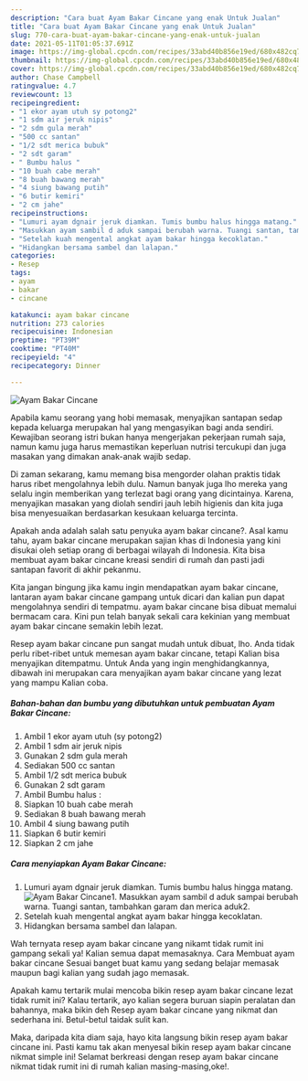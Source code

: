 ```yaml
---
description: "Cara buat Ayam Bakar Cincane yang enak Untuk Jualan"
title: "Cara buat Ayam Bakar Cincane yang enak Untuk Jualan"
slug: 770-cara-buat-ayam-bakar-cincane-yang-enak-untuk-jualan
date: 2021-05-11T01:05:37.691Z
image: https://img-global.cpcdn.com/recipes/33abd40b856e19ed/680x482cq70/ayam-bakar-cincane-foto-resep-utama.jpg
thumbnail: https://img-global.cpcdn.com/recipes/33abd40b856e19ed/680x482cq70/ayam-bakar-cincane-foto-resep-utama.jpg
cover: https://img-global.cpcdn.com/recipes/33abd40b856e19ed/680x482cq70/ayam-bakar-cincane-foto-resep-utama.jpg
author: Chase Campbell
ratingvalue: 4.7
reviewcount: 13
recipeingredient:
- "1 ekor ayam utuh sy potong2"
- "1 sdm air jeruk nipis"
- "2 sdm gula merah"
- "500 cc santan"
- "1/2 sdt merica bubuk"
- "2 sdt garam"
- " Bumbu halus "
- "10 buah cabe merah"
- "8 buah bawang merah"
- "4 siung bawang putih"
- "6 butir kemiri"
- "2 cm jahe"
recipeinstructions:
- "Lumuri ayam dgnair jeruk diamkan. Tumis bumbu halus hingga matang."
- "Masukkan ayam sambil d aduk sampai berubah warna. Tuangi santan, tambahkan garam dan merica aduk2."
- "Setelah kuah mengental angkat ayam bakar hingga kecoklatan."
- "Hidangkan bersama sambel dan lalapan."
categories:
- Resep
tags:
- ayam
- bakar
- cincane

katakunci: ayam bakar cincane 
nutrition: 273 calories
recipecuisine: Indonesian
preptime: "PT39M"
cooktime: "PT40M"
recipeyield: "4"
recipecategory: Dinner

---
```



![Ayam Bakar Cincane](https://img-global.cpcdn.com/recipes/33abd40b856e19ed/680x482cq70/ayam-bakar-cincane-foto-resep-utama.jpg)

Apabila kamu seorang yang hobi memasak, menyajikan santapan sedap kepada keluarga merupakan hal yang mengasyikan bagi anda sendiri. Kewajiban seorang istri bukan hanya mengerjakan pekerjaan rumah saja, namun kamu juga harus memastikan keperluan nutrisi tercukupi dan juga masakan yang dimakan anak-anak wajib sedap.

Di zaman  sekarang, kamu memang bisa mengorder olahan praktis tidak harus ribet mengolahnya lebih dulu. Namun banyak juga lho mereka yang selalu ingin memberikan yang terlezat bagi orang yang dicintainya. Karena, menyajikan masakan yang diolah sendiri jauh lebih higienis dan kita juga bisa menyesuaikan berdasarkan kesukaan keluarga tercinta. 



Apakah anda adalah salah satu penyuka ayam bakar cincane?. Asal kamu tahu, ayam bakar cincane merupakan sajian khas di Indonesia yang kini disukai oleh setiap orang di berbagai wilayah di Indonesia. Kita bisa membuat ayam bakar cincane kreasi sendiri di rumah dan pasti jadi santapan favorit di akhir pekanmu.

Kita jangan bingung jika kamu ingin mendapatkan ayam bakar cincane, lantaran ayam bakar cincane gampang untuk dicari dan kalian pun dapat mengolahnya sendiri di tempatmu. ayam bakar cincane bisa dibuat memalui bermacam cara. Kini pun telah banyak sekali cara kekinian yang membuat ayam bakar cincane semakin lebih lezat.

Resep ayam bakar cincane pun sangat mudah untuk dibuat, lho. Anda tidak perlu ribet-ribet untuk memesan ayam bakar cincane, tetapi Kalian bisa menyajikan ditempatmu. Untuk Anda yang ingin menghidangkannya, dibawah ini merupakan cara menyajikan ayam bakar cincane yang lezat yang mampu Kalian coba.

<!--inarticleads1-->

##### Bahan-bahan dan bumbu yang dibutuhkan untuk pembuatan Ayam Bakar Cincane:

1. Ambil 1 ekor ayam utuh (sy potong2)
1. Ambil 1 sdm air jeruk nipis
1. Gunakan 2 sdm gula merah
1. Sediakan 500 cc santan
1. Ambil 1/2 sdt merica bubuk
1. Gunakan 2 sdt garam
1. Ambil  Bumbu halus :
1. Siapkan 10 buah cabe merah
1. Sediakan 8 buah bawang merah
1. Ambil 4 siung bawang putih
1. Siapkan 6 butir kemiri
1. Siapkan 2 cm jahe




<!--inarticleads2-->

##### Cara menyiapkan Ayam Bakar Cincane:

1. Lumuri ayam dgnair jeruk diamkan. Tumis bumbu halus hingga matang.
<img src="https://img-global.cpcdn.com/steps/a63b4593750597a3/160x128cq70/ayam-bakar-cincane-langkah-memasak-1-foto.jpg" alt="Ayam Bakar Cincane">1. Masukkan ayam sambil d aduk sampai berubah warna. Tuangi santan, tambahkan garam dan merica aduk2.
1. Setelah kuah mengental angkat ayam bakar hingga kecoklatan.
1. Hidangkan bersama sambel dan lalapan.




Wah ternyata resep ayam bakar cincane yang nikamt tidak rumit ini gampang sekali ya! Kalian semua dapat memasaknya. Cara Membuat ayam bakar cincane Sesuai banget buat kamu yang sedang belajar memasak maupun bagi kalian yang sudah jago memasak.

Apakah kamu tertarik mulai mencoba bikin resep ayam bakar cincane lezat tidak rumit ini? Kalau tertarik, ayo kalian segera buruan siapin peralatan dan bahannya, maka bikin deh Resep ayam bakar cincane yang nikmat dan sederhana ini. Betul-betul taidak sulit kan. 

Maka, daripada kita diam saja, hayo kita langsung bikin resep ayam bakar cincane ini. Pasti kamu tak akan menyesal bikin resep ayam bakar cincane nikmat simple ini! Selamat berkreasi dengan resep ayam bakar cincane nikmat tidak rumit ini di rumah kalian masing-masing,oke!.

